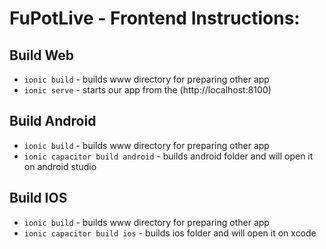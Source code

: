 FuPotLive - Frontend Instructions:
==============================================================

Build Web
------------
- `ionic build` - builds www directory for preparing other app 
- `ionic serve` - starts our app from the (http://localhost:8100) 

Build Android
------------
- `ionic build` - builds www directory for preparing other app 
- `ionic capacitor build android` - builds android folder and will open it on android studio 

Build IOS
------------
- `ionic build` - builds www directory for preparing other app 
- `ionic capacitor build ios` - builds ios folder and will open it on xcode 